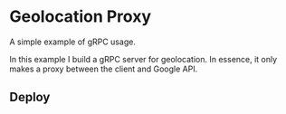 # Geolocation Proxy

A simple example of gRPC usage.

In this example I build a gRPC server for geolocation. In essence, it only makes a proxy between the client and Google API.

## Deploy
